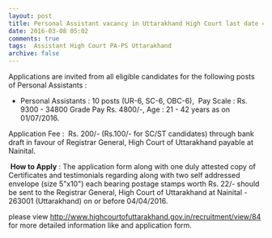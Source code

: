 ```yaml
---
layout: post
title: Personal Assistant vacancy in Uttarakhand High Court last date 4th April-2016   
date: 2016-03-08 05:02
comments: true
tags:  Assistant High Court PA-PS Uttarakhand 
archive: false
---
```

Applications are invited from all eligible candidates for the following posts  of Personal Assistants :

- Personal Assistants : 10 posts (UR-6, SC-6, OBC-6),  Pay Scale : Rs. 9300 - 34800 Grade Pay Rs. 4800/-, Age : 21 - 42 years as on 01/07/2016. 

Application Fee :  Rs. 200/- (Rs.100/- for SC/ST candidates) through bank draft in favour of Registrar General, High Court of Uttarakhand payable at Nainital.

 **How to Apply** : The application form along with one duly attested copy of Certificates and testimonials regarding along with two self addressed envelope (size 5"x10") each bearing postage stamps worth Rs. 22/- should be sent to the Registrar General, High Court of Uttarakhand at Nainital - 263001 (Uttarakhand) on or before 04/04/2016.

please view <http://www.highcourtofuttarakhand.gov.in/recruitment/view/84> for more detailed information like and application form.
